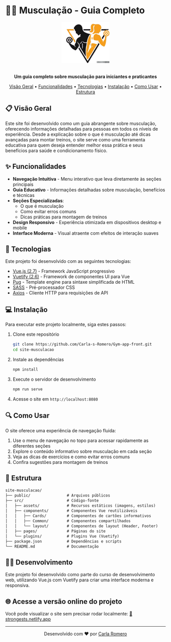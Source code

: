 # 🏋️‍♀️ Musculação - Guia Completo

<div align="center">
  <img src="./src/assets/images/logo.png" alt="Logo Musculação" width="150">
  <br>
  <br>
  <p>
    <strong>Um guia completo sobre musculação para iniciantes e praticantes</strong>
  </p>
  <p>
    <a href="#visão-geral">Visão Geral</a> •
    <a href="#funcionalidades">Funcionalidades</a> •
    <a href="#tecnologias">Tecnologias</a> •
    <a href="#instalação">Instalação</a> •
    <a href="#como-usar">Como Usar</a> •
    <a href="#estrutura">Estrutura</a>
  </p>
</div>

## 📋 Visão Geral

Este site foi desenvolvido como um guia abrangente sobre musculação, oferecendo informações detalhadas para pessoas em todos os níveis de experiência. Desde a explicação sobre o que é musculação até dicas avançadas para montar treinos, o site serve como uma ferramenta educativa para quem deseja entender melhor essa prática e seus benefícios para saúde e condicionamento físico.

## ✨ Funcionalidades

- **Navegação Intuitiva** - Menu interativo que leva diretamente às seções principais
- **Guia Educativo** - Informações detalhadas sobre musculação, benefícios e técnicas
- **Seções Especializadas**:
  - O que é musculação
  - Como evitar erros comuns
  - Dicas práticas para montagem de treinos
- **Design Responsivo** - Experiência otimizada em dispositivos desktop e mobile
- **Interface Moderna** - Visual atraente com efeitos de interação suaves

## 🚀 Tecnologias

Este projeto foi desenvolvido com as seguintes tecnologias:

- [Vue.js (2.7)](https://vuejs.org/) - Framework JavaScript progressivo
- [Vuetify (2.6)](https://vuetifyjs.com/) - Framework de componentes UI para Vue
- [Pug](https://pugjs.org/) - Template engine para sintaxe simplificada de HTML
- [SASS](https://sass-lang.com/) - Pré-processador CSS
- [Axios](https://axios-http.com/) - Cliente HTTP para requisições de API

## 💻 Instalação

Para executar este projeto localmente, siga estes passos:

1. Clone este repositório
   ```bash
   git clone https://github.com/Carla-s-Romero/Gym-app-front.git
   cd site-musculacao
   ```

2. Instale as dependências
   ```bash
   npm install
   ```

3. Execute o servidor de desenvolvimento
   ```bash
   npm run serve
   ```

4. Acesse o site em `http://localhost:8080`

## 🔍 Como Usar

O site oferece uma experiência de navegação fluida:

1. Use o menu de navegação no topo para acessar rapidamente as diferentes seções
2. Explore o conteúdo informativo sobre musculação em cada seção
3. Veja as dicas de exercícios e como evitar erros comuns
4. Confira sugestões para montagem de treinos

## 📂 Estrutura

```
site-musculacao/
├── public/                # Arquivos públicos
├── src/                   # Código-fonte
│   ├── assets/            # Recursos estáticos (imagens, estilos)
│   ├── components/        # Componentes Vue reutilizáveis
│   │   ├── Cards/         # Componentes de cartões informativos
│   │   ├── Common/        # Componentes compartilhados
│   │   └── layout/        # Componentes de layout (Header, Footer)
│   ├── pages/             # Páginas do site
│   └── plugins/           # Plugins Vue (Vuetify)
├── package.json           # Dependências e scripts
└── README.md              # Documentação
```

## 👩‍💻 Desenvolvimento

Este projeto foi desenvolvido como parte do curso de desenvolvimento web, utilizando Vue.js com Vuetify para criar uma interface moderna e responsiva.

## 🌐 Acesse a versão online do projeto
Você pode visualizar o site sem precisar rodar localmente:
[🔗 strongests.netlify.app](https://strongests.netlify.app/)

---

<div align="center">
  <p>
    Desenvolvido com ❤️ por <a href="https://github.com/Carla-s-Romero">Carla Romero</a>
  </p>
</div>
